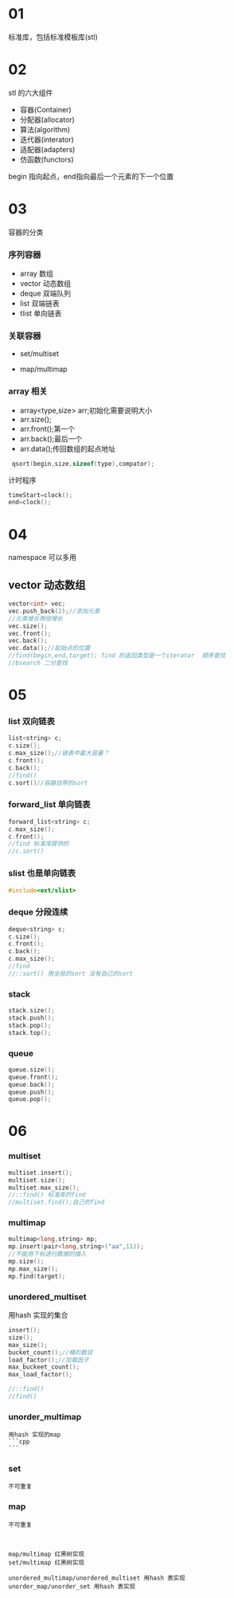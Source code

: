 # 01
 标准库，包括标准模板库(stl)

# 02
stl 的六大组件
* 容器(Container)
* 分配器(allocator)
* 算法(algorithm)
* 迭代器(interator)
* 适配器(adapters)
* 仿函数(functors)

begin 指向起点，end指向最后一个元素的下一个位置


# 03
容器的分类

### 序列容器
* array 数组
* vector 动态数组
* deque 双端队列
* list  双端链表 
* tlist  单向链表

### 关联容器
<!-- multi 表示可以重复，键 -->
* set/multiset

* map/multimap

### array 相关
* array<type,size>  arr;初始化需要说明大小
* arr.size();
* arr.front();第一个
* arr.back();最后一个
* arr.data();传回数组的起点地址

```cpp
 qsort(begin,size,sizeof(type),compator);
```

计时程序
```cpp
timeStart=clock();
end=clock();
```

# 04

namespace 可以多用

## vector 动态数组
```cpp
vector<int> vec;
vec.push_back(2);//添加元素
//元素增长两倍增长
vec.size();
vec.front();
vec.back();
vec.data();//起始点的位置
//find(begin,end,target); find 的返回类型是一个iterator  顺序查找
//bsearch 二分查找
```

# 05

### list 双向链表

```cpp
list<string> c;
c.size();
c.max_size();//链表中最大容量？
c.front();
c.back();
//find()
c.sort()//容器自带的sort

```

### forward_list 单向链表

```cpp
forward_list<string> c;
c.max_size();
c.front();
//find 标准库提供的
//c.sort()
```

### slist 也是单向链表

```cpp
#include<ext/slist>
```


### deque 分段连续
```cpp
deque<string> c;
c.size();
c.front();
c.back();
c.max_size();
//find
//::sort() 用全局的sort 没有自己的sort
```

### stack
```cpp
stack.size();
stack.push();
stack.pop();
stack.top();
```

### queue

```cpp
queue.size();
queue.front();
queue.back();
queue.push();
queue.pop();
```

# 06
### multiset
```cpp
multiset.insert();
multiset.size();
multiset.max_size();
//::find() 标准库的find
//multiset.find();自己的find
```


### multimap

```cpp
multimap<long,string> mp;
mp.insert(pair<long,string>("aa",11));
//不能用下标进行数据的插入
mp.size();
mp.max_size();
mp.find(target);

```


### unordered_multiset

用hash 实现的集合
```cpp
insert();
size();
max_size();
bucket_count();//桶的数目
load_factor();//加载因子
max_buckeet_count();
max_load_factor();

//::find()
//find()
```


### unorder_multimap
    用hash 实现的map
    ```cpp
    ```

### set
    不可重复

### map 
    不可重复



    map/multimap 红黑树实现
    set/multimap 红黑树实现

    unordered_multimap/unordered_multiset 用hash 表实现
    unorder_map/unorder_set 用hash 表实现







































